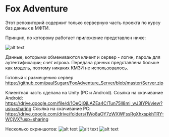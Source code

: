 # Fox Adventure
Этот репозиторий содержит только серверную часть проекта по курсу баз данных в МФТИ.

Принцип, по которому работает приложение представлен ниже:

![alt text](https://i.ibb.co/P92ZVc6/Untitled-Diagram.png)

Данные, которыми обмениваются клиент и сервер - логин, пароль для аутентификации; счет игрока.
Передача данных представлена больше как модель, поэтому никаких КМЗИ не использовалось.

Готовый к размещению сервер https://github.com/paulSugarr/FoxAdventure_Server/blob/master/Server.zip

Клиентная часть сделана на Unity (PC и Android).
Ссылка на скачивание Android: https://drive.google.com/file/d/1OeQiQjLAZEa4CITun75ll8mj_wJ3lYPi/view?usp=sharing
Ссылка на скачивание PC: https://drive.google.com/drive/folders/1Wo8aOY7zWXWFssRgXhxspkhTRY-WCjVX?usp=sharing

Несколько скриншотов:
![alt text](https://i.ibb.co/8BPPzLg/image.png)
![alt text](https://i.ibb.co/qghTMRN/image.png)
![alt text](https://i.ibb.co/StF7v2R/image.png)
